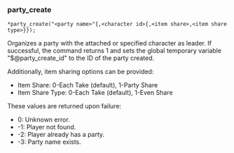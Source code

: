 ### party_create
```
*party_create("<party name>"{,<character id>{,<item share>,<item share type>}});
```

Organizes a party with the attached or specified character as leader. If
successful, the command returns 1 and sets the global temporary variable
"$@party_create_id" to the ID of the party created.

Additionally, item sharing options can be provided:
* Item Share: 0-Each Take (default), 1-Party Share
* Item Share Type: 0-Each Take (default), 1-Even Share

These values are returned upon failure:
*  0: Unknown error.
* -1: Player not found.
* -2: Player already has a party.
* -3: Party name exists.
